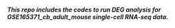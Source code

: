 ##### This repo includes the codes to run DEG analysis for GSE165371_cb_adult_mouse single-cell RNA-seq data.
